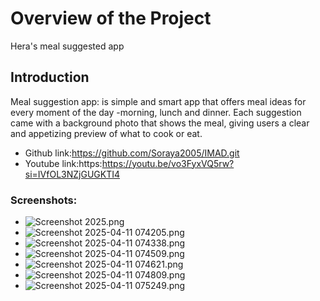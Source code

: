 # Overview of the Project
Hera's meal suggested app
## Introduction
Meal suggestion app: is simple and smart app that offers meal ideas for every moment of the day -morning, lunch and dinner.
Each suggestion came with a background photo that shows the meal, giving users a clear and appetizing preview
of what to cook or eat.
* Github link:https://github.com/Soraya2005/IMAD.git
* Youtube link:https:https://youtu.be/vo3FyxVQ5rw?si=IVfOL3NZjGUGKTI4



### Screenshots:
* ![Screenshot 2025.png](..%2F..%2FPictures%2FScreenshot%202025.png)
* ![Screenshot 2025-04-11 074205.png](..%2F..%2FPictures%2FScreenshot%202025-04-11%20074205.png)
* ![Screenshot 2025-04-11 074338.png](..%2F..%2FPictures%2FScreenshot%202025-04-11%20074338.png)
* ![Screenshot 2025-04-11 074509.png](..%2F..%2FPictures%2FScreenshot%202025-04-11%20074509.png)
* ![Screenshot 2025-04-11 074621.png](..%2F..%2FPictures%2FScreenshot%202025-04-11%20074621.png)
* ![Screenshot 2025-04-11 074809.png](..%2F..%2FPictures%2FScreenshot%202025-04-11%20074809.png)
* ![Screenshot 2025-04-11 075249.png](..%2F..%2FPictures%2FScreenshot%202025-04-11%20075249.png)



